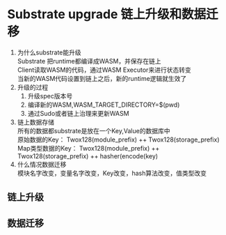 # Substrate upgrade 链上升级和数据迁移

1. 为什么substrate能升级  
   Substrate 把runtime都编译成WASM，并保存在链上  
   Client读取WASM的代码，通过WASM Executor来进行状态转变  
   当新的WASM代码设置到链上之后，新的runtime逻辑就生效了  
2. 升级的过程  
   1. 升级spec版本号
   2. 编译新的WASM,WASM_TARGET_DIRECTORY=$(pwd)
   3. 通过Sudo或者链上治理来更新WASM
3. 链上数据存储  
   所有的数据都substrate是放在一个Key,Value的数据库中  
   原始数据的Key： Twox128(module_prefix) ++ Twox128(storage_prefix)  
   Map类型数据的Key： Twox128(module_prefix) ++ Twox128(storage_prefix) ++ hasher(encode(key)  
4. 什么情况数据迁移  
   模块名字改变，变量名字改变，Key改变，hash算法改变，值类型改变

## 链上升级

## 数据迁移